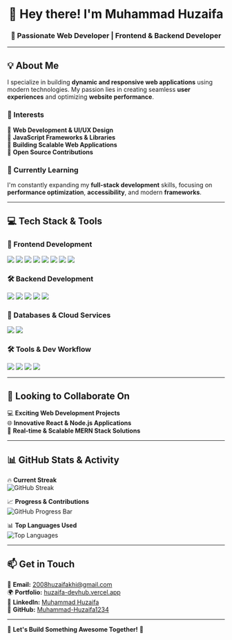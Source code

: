 <h1 align="center">👋 Hey there! I'm Muhammad Huzaifa</h1>
<h3 align="center">🚀 Passionate Web Developer | Frontend & Backend Developer</h3>

---

## 💡 About Me
I specialize in building **dynamic and responsive web applications** using modern technologies. My passion lies in creating seamless **user experiences** and optimizing **website performance**.

### 👀 Interests
🔹 **Web Development & UI/UX Design**  
🔹 **JavaScript Frameworks & Libraries**  
🔹 **Building Scalable Web Applications**  
🔹 **Open Source Contributions**  

### 🌱 Currently Learning
I'm constantly expanding my **full-stack development** skills, focusing on **performance optimization**, **accessibility**, and modern **frameworks**.

---

## 💻 Tech Stack & Tools  

### 🚀 Frontend Development  
<p>
  <img src="https://img.shields.io/badge/React-61DAFB?style=for-the-badge&logo=react&logoColor=white" />
  <img src="https://img.shields.io/badge/JavaScript-F7DF1E?style=for-the-badge&logo=javascript&logoColor=black" />
  <img src="https://img.shields.io/badge/HTML5-E34F26?style=for-the-badge&logo=html5&logoColor=white" />
  <img src="https://img.shields.io/badge/CSS3-1572B6?style=for-the-badge&logo=css3&logoColor=white" />
  <img src="https://img.shields.io/badge/TailwindCSS-06B6D4?style=for-the-badge&logo=tailwindcss&logoColor=white" />
  <img src="https://img.shields.io/badge/Bootstrap-7952B3?style=for-the-badge&logo=bootstrap&logoColor=white" />
  <img src="https://img.shields.io/badge/Material--UI-0081CB?style=for-the-badge&logo=mui&logoColor=white" />
  <img src="https://img.shields.io/badge/Ant%20Design-0170FE?style=for-the-badge&logo=antdesign&logoColor=white" />
</p>

### 🛠️ Backend Development  
<p>
  <img src="https://img.shields.io/badge/Node.js-339933?style=for-the-badge&logo=nodedotjs&logoColor=white" />
  <img src="https://img.shields.io/badge/Express.js-000000?style=for-the-badge&logo=express&logoColor=white" />
  <img src="https://img.shields.io/badge/REST%20API-FF6F00?style=for-the-badge&logo=fastapi&logoColor=white" />
  <img src="https://img.shields.io/badge/JWT-000000?style=for-the-badge&logo=jsonwebtokens&logoColor=white" />
  <img src="https://img.shields.io/badge/Firebase-FFCA28?style=for-the-badge&logo=firebase&logoColor=black" />
</p>

### 📡 Databases & Cloud Services  
<p>
  <img src="https://img.shields.io/badge/MongoDB-47A248?style=for-the-badge&logo=mongodb&logoColor=white" />
  <img src="https://img.shields.io/badge/Firebase-FFCA28?style=for-the-badge&logo=firebase&logoColor=black" />
</p>

### 🛠️ Tools & Dev Workflow  
<p>
  <img src="https://img.shields.io/badge/GitHub-181717?style=for-the-badge&logo=github&logoColor=white" />
  <img src="https://img.shields.io/badge/Postman-FF6C37?style=for-the-badge&logo=postman&logoColor=white" />
  <img src="https://img.shields.io/badge/VS%20Code-007ACC?style=for-the-badge&logo=visualstudiocode&logoColor=white" />
  <img src="https://img.shields.io/badge/Vercel-000000?style=for-the-badge&logo=vercel&logoColor=white" />
</p>

---

## 💞️ Looking to Collaborate On  
💻 **Exciting Web Development Projects**  
🌐 **Innovative React & Node.js Applications**  
📡 **Real-time & Scalable MERN Stack Solutions**  

---

## 📊 GitHub Stats & Activity  

🔥 **Current Streak**  
![GitHub Streak](https://streak-stats.demolab.com/?user=Muhammad-Huzaifa1234&theme=react&hide_border=true)  

📈 **Progress & Contributions**  
![GitHub Progress Bar](https://github-readme-stats.vercel.app/api?username=Muhammad-Huzaifa1234&show_icons=true&theme=react&hide_border=true)  

📊 **Top Languages Used**  
![Top Languages](https://github-readme-stats.vercel.app/api/top-langs/?username=Muhammad-Huzaifa-1234&layout=compact&theme=react&hide_border=true)  

---

## 📫 Get in Touch  
📧 **Email:** [2008huzaifakhi@gmail.com](mailto:2008huzaifakhi@gmail.com)  
🌍 **Portfolio:** [huzaifa-devhub.vercel.app](https://huzaifa-devhub.vercel.app)  
💼 **LinkedIn:** [Muhammad Huzaifa](https://www.linkedin.com/in/muhammad-huzaifa-968a3b321/)  
📂 **GitHub:** [Muhammad-Huzaifa1234](https://github.com/Muhammad-Huzaifa1234)  

---

💙 **Let's Build Something Awesome Together!** 🚀  
